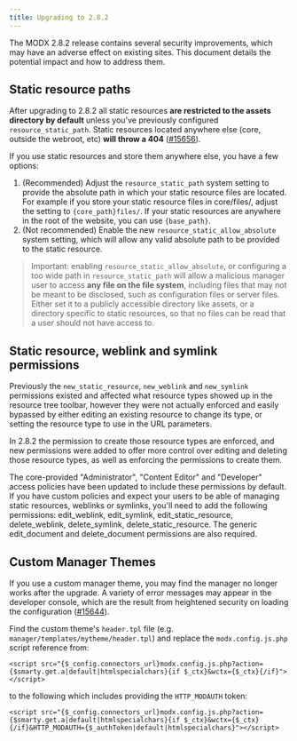 ```yaml
---
title: Upgrading to 2.8.2
---
```


The MODX 2.8.2 release contains several security improvements, which may have an adverse effect on existing sites. This document details the potential impact and how to address them.

## Static resource paths

After upgrading to 2.8.2 all static resources **are restricted to the assets directory by default** unless you've previously configured `resource_static_path`. Static resources located anywhere else (core, outside the webroot, etc) **will throw a 404** ([#15656](https://github.com/modxcms/revolution/pull/15656)).

If you use static resources and store them anywhere else, you have a few options:

1. (Recommended) Adjust the `resource_static_path` system setting to provide the absolute path in which your static resource files are located. For example if you store your static resource files in core/files/, adjust the setting to `{core_path}files/`. If your static resources are anywhere in the root of the website, you can use `{base_path}`.
2. (Not recommended) Enable the new `resource_static_allow_absolute` system setting, which will allow any valid absolute path to be provided to the static resource.

> Important: enabling `resource_static_allow_absolute`, or configuring a too wide path in `resource_static_path` will allow a malicious manager user to access **any file on the file system**, including files that may not be meant to be disclosed, such as configuration files or server files. Either set it to a publicly accessible directory like assets, or a directory specific to static resources, so that no files can be read that a user should not have access to.

## Static resource, weblink and symlink permissions

Previously the `new_static_resource`, `new_weblink` and `new_symlink` permissions existed and affected what resource types showed up in the resource tree toolbar, however they were not actually enforced and easily bypassed by either editing an existing resource to change its type, or setting the resource type to use in the URL parameters. 

In 2.8.2 the permission to create those resource types are enforced, and new permissions were added to offer more control over editing and deleting those resource types, as well as enforcing the permissions to create them.

The core-provided "Administrator", "Content Editor" and "Developer" access policies have been updated to include these permissions by default. If you have custom policies and expect your users to be able of managing static resources, weblinks or symlinks, you'll need to add the following permissions: edit_weblink, edit_symlink, edit_static_resource, delete_weblink, delete_symlink, delete_static_resource. The generic edit_document and delete_document permissions are also required. 

## Custom Manager Themes

If you use a custom manager theme, you may find the manager no longer works after the upgrade. A variety of error messages may appear in the developer console, which are the result from heightened security on loading the configuration ([#15644](https://github.com/modxcms/revolution/pull/15644)).

Find the custom theme's `header.tpl` file (e.g. `manager/templates/mytheme/header.tpl`) and replace the `modx.config.js.php` script reference from:

``` 
<script src="{$_config.connectors_url}modx.config.js.php?action={$smarty.get.a|default|htmlspecialchars}{if $_ctx}&wctx={$_ctx}{/if}"></script>
```

to the following which includes providing the `HTTP_MODAUTH` token:

```
<script src="{$_config.connectors_url}modx.config.js.php?action={$smarty.get.a|default|htmlspecialchars}{if $_ctx}&wctx={$_ctx}{/if}&HTTP_MODAUTH={$_authToken|default|htmlspecialchars}"></script>
```




